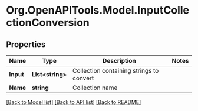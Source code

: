 
# Org.OpenAPITools.Model.InputCollectionConversion

## Properties

Name | Type | Description | Notes
------------ | ------------- | ------------- | -------------
**Input** | **List&lt;string&gt;** | Collection containing strings to convert | 
**Name** | **string** | Collection name | 

[[Back to Model list]](../README.md#documentation-for-models)
[[Back to API list]](../README.md#documentation-for-api-endpoints)
[[Back to README]](../README.md)

